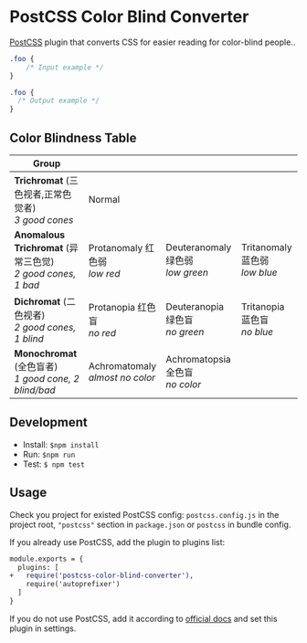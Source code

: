 # PostCSS Color Blind Converter

[PostCSS] plugin that converts CSS for easier reading for color-blind people..

[PostCSS]: https://github.com/postcss/postcss

```css
.foo {
    /* Input example */
}
```

```css
.foo {
  /* Output example */
}
```


## Color Blindness Table

| Group                                                           |                                       |                                      |                                   |
| --------------------------------------------------------------- | ------------------------------------- | ------------------------------------ | --------------------------------- |
| **Trichromat** (三色视者,正常色觉者) <br/>*3 good cones*        | Normal                                |                                      |                                   |
| **Anomalous Trichromat** (异常三色觉)<br/>*2 good cones, 1 bad* | Protanomaly 红色弱<br/>*low red*      | Deuteranomaly 绿色弱<br/>*low green* | Tritanomaly 蓝色弱<br/>*low blue* |
| **Dichromat** (二色视者)<br/>*2 good cones, 1 blind*            | Protanopia 红色盲<br/>*no red*        | Deuteranopia 绿色盲<br/>*no green*   | Tritanopia 蓝色盲<br/>*no blue*   |
| **Monochromat** (全色盲者) <br/>*1 good cone, 2 blind/bad*      | Achromatomaly <br />*almost no color* | Achromatopsia 全色盲<br/>*no color*  |                                   |


## Development

- Install: `$npm install`
- Run: `$npm run`
- Test: `$ npm test`

## Usage

Check you project for existed PostCSS config: `postcss.config.js`
in the project root, `"postcss"` section in `package.json`
or `postcss` in bundle config.

If you already use PostCSS, add the plugin to plugins list:

```diff
module.exports = {
  plugins: [
+   require('postcss-color-blind-converter'),
    require('autoprefixer')
  ]
}
```

If you do not use PostCSS, add it according to [official docs]
and set this plugin in settings.

[official docs]: https://github.com/postcss/postcss#usage
